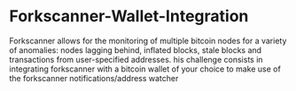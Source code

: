 # Forkscanner-Wallet-Integration
Forkscanner allows for the monitoring of multiple bitcoin nodes for a variety of anomalies: nodes lagging behind, inflated blocks, stale blocks and transactions from user-specified addresses. his challenge consists in integrating forkscanner with a bitcoin wallet of your choice to make use of the forkscanner notifications/address watcher
